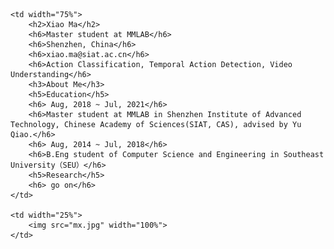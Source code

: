 
    <td width="75%">
        <h2>Xiao Ma</h2>    
        <h6>Master student at MMLAB</h6>
        <h6>Shenzhen, China</h6>
        <h6>xiao.ma@siat.ac.cn</h6>
        <h6>Action Classification, Temporal Action Detection, Video Understanding</h6>
        <h3>About Me</h3>
        <h5>Education</h5>
        <h6> Aug, 2018 ~ Jul, 2021</h6>
        <h6>Master student at MMLAB in Shenzhen Institute of Advanced Technology, Chinese Academy of Sciences(SIAT, CAS), advised by Yu Qiao.</h6>
        <h6> Aug, 2014 ~ Jul, 2018</h6>
        <h6>B.Eng student of Computer Science and Engineering in Southeast University（SEU）</h6>
        <h5>Research</h5>
        <h6> go on</h6>
    </td>

    <td width="25%">
        <img src="mx.jpg" width="100%">      
    </td>




